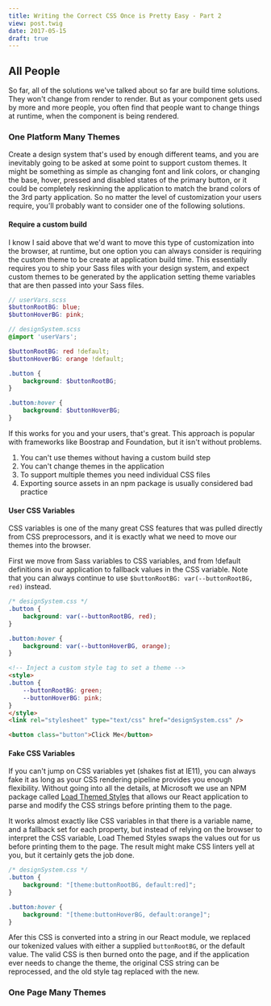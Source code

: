 ```yaml
---
title: Writing the Correct CSS Once is Pretty Easy - Part 2
view: post.twig
date: 2017-05-15
draft: true
---
```


## All People
So far, all of the solutions we've talked about so far are build time solutions. They won't change from render to render. But as your component gets used by more and more people, you often find that people want to change things at runtime, when the component is being rendered. 

### One Platform Many Themes

Create a design system that's used by enough different teams, and you are inevitably going to be asked at some point to support custom themes. It might be something as simple as changing font and link colors, or changing the base, hover, pressed and disabled states of the primary button, or it could be completely reskinning the application to match the brand colors of the 3rd party application. So no matter the level of customization your users require, you'll probably want to consider one of the following solutions.

#### Require a custom build

I know I said above that we'd want to move this type of customization into the browser, at runtime, but one option you can always consider is requiring the custom theme to be create at application build time. This essentially requires you to ship your Sass files with your design system, and expect custom themes to be generated by the application setting theme variables that are then passed into your Sass files.

```scss
// userVars.scss
$buttonRootBG: blue;
$buttonHoverBG: pink;
```

```scss
// designSystem.scss
@import 'userVars';

$buttonRootBG: red !default;
$buttonHoverBG: orange !default;

.button {
    background: $buttonRootBG;
}

.button:hover {
    background: $buttonHoverBG;
}
```

If this works for you and your users, that's great. This approach is popular with frameworks like Boostrap and Foundation, but it isn't without problems. 

1. You can't use themes without having a custom build step
2. You can't change themes in the application
3. To support multiple themes you need individual CSS files
4. Exporting source assets in an npm package is usually considered bad practice

#### User CSS Variables

CSS variables is one of the many great CSS features that was pulled directly from CSS preprocessors, and it is exactly what we need to move our themes into the browser.

First we move from Sass variables to CSS variables, and from !default definitions in our application to fallback values in the CSS variable. Note that you can always continue to use `$buttonRootBG: var(--buttonRootBG, red)` instead.

```css
/* designSystem.css */
.button {
    background: var(--buttonRootBG, red);
}

.button:hover {
    background: var(--buttonHoverBG, orange);
}
```

```html
<!-- Inject a custom style tag to set a theme -->
<style>
.button {
    --buttonRootBG: green;
    --buttonHoverBG: pink;
}
</style>
<link rel="stylesheet" type="text/css" href="designSystem.css" />

<button class="button">Click Me</button>
```

#### Fake CSS Variables

If you can't jump on CSS variables yet (shakes fist at IE11), you can always fake it as long as your CSS rendering pipeline provides you enough flexibility. Without going into all the details, at Microsoft we use an NPM package called [Load Themed Styles](https://www.npmjs.com/package/load-themed-styles) that allows our React application to parse and modify the CSS strings before printing them to the page.

It works almost exactly like CSS variables in that there is a variable name, and a fallback set for each property, but instead of relying on the browser to interpret the CSS variable, Load Themed Styles swaps the values out for us before printing them to the page. The result might make CSS linters yell at you, but it certainly gets the job done.

```css
/* designSystem.css */
.button {
    background: "[theme:buttonRootBG, default:red]";
}

.button:hover {
    background: "[theme:buttonHoverBG, default:orange]";
}
```

Afer this CSS is converted into a string in our React module, we replaced our tokenized values with either a supplied `buttonRootBG`, or the default value. The valid CSS is then burned onto the page, and if the application ever needs to change the theme, the original CSS string can be reprocessed, and the old style tag replaced with the new.

### One Page Many Themes


### 